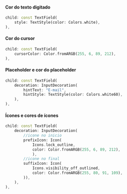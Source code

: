 #### Cor do texto digitado 
```dart
child: const TextField(
	style: TextStyle(color: Colors.white),
),
```

#### Cor do cursor
```dart
child: const TextField(
	cursorColor: Color.fromARGB(255, 6, 89, 212),
),
```

#### Placeholder e cor do placeholder

```dart
child: const TextField(
	decoration: InputDecoration(
		hintText: "E-mail",
		hintStyle: TextStyle(color: Colors.white60),
	),
),
```

#### Ícones e cores de ícones

```dart
child: const TextField(
	decoration: InputDecoration(
		//icone no inicio
		prefixIcon: Icon(
			Icons.lock_outline,
			color: Color.fromARGB(255, 6, 89, 212),
			),
		//icone no final
		suffixIcon: Icon(
			Icons.visibility_off_outlined,
			color: Color.fromARGB(255, 80, 91, 109),
	    )),
	),
),
```

